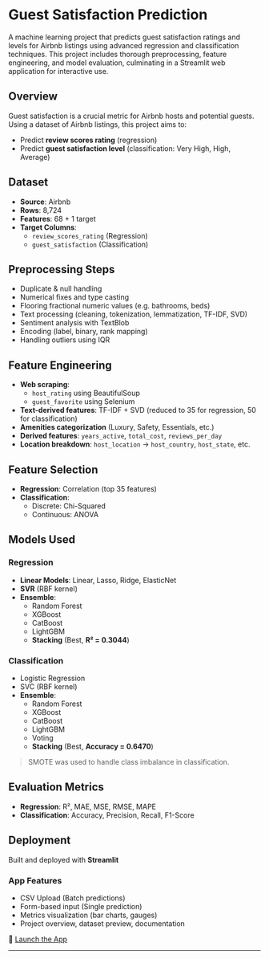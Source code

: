# Guest Satisfaction Prediction

A machine learning project that predicts guest satisfaction ratings and levels for Airbnb listings using advanced regression and classification techniques. This project includes thorough preprocessing, feature engineering, and model evaluation, culminating in a Streamlit web application for interactive use.

## Overview

Guest satisfaction is a crucial metric for Airbnb hosts and potential guests. Using a dataset of Airbnb listings, this project aims to:

- Predict **review scores rating** (regression)
- Predict **guest satisfaction level** (classification: Very High, High, Average)

## Dataset

- **Source**: Airbnb  
- **Rows**: 8,724  
- **Features**: 68 + 1 target  
- **Target Columns**:  
  - `review_scores_rating` (Regression)  
  - `guest_satisfaction` (Classification)  

## Preprocessing Steps

- Duplicate & null handling
- Numerical fixes and type casting
- Flooring fractional numeric values (e.g. bathrooms, beds)
- Text processing (cleaning, tokenization, lemmatization, TF-IDF, SVD)
- Sentiment analysis with TextBlob
- Encoding (label, binary, rank mapping)
- Handling outliers using IQR

## Feature Engineering

- **Web scraping**:  
  - `host_rating` using BeautifulSoup  
  - `guest_favorite` using Selenium  
- **Text-derived features**: TF-IDF + SVD (reduced to 35 for regression, 50 for classification)
- **Amenities categorization** (Luxury, Safety, Essentials, etc.)
- **Derived features**: `years_active`, `total_cost`, `reviews_per_day`
- **Location breakdown**: `host_location` → `host_country`, `host_state`, etc.

## Feature Selection

- **Regression**: Correlation (top 35 features)
- **Classification**:  
  - Discrete: Chi-Squared  
  - Continuous: ANOVA  

## Models Used

### Regression

- **Linear Models**: Linear, Lasso, Ridge, ElasticNet
- **SVR** (RBF kernel)
- **Ensemble**:  
  - Random Forest  
  - XGBoost  
  - CatBoost  
  - LightGBM  
  - **Stacking** (Best, **R² = 0.3044**)

### Classification

- Logistic Regression
- SVC (RBF kernel)
- **Ensemble**:  
  - Random Forest  
  - XGBoost  
  - CatBoost  
  - LightGBM  
  - Voting  
  - **Stacking** (Best, **Accuracy = 0.6470**)

> SMOTE was used to handle class imbalance in classification.

## Evaluation Metrics

- **Regression**: R², MAE, MSE, RMSE, MAPE
- **Classification**: Accuracy, Precision, Recall, F1-Score

## Deployment

Built and deployed with **Streamlit**

### App Features

- CSV Upload (Batch predictions)
- Form-based input (Single prediction)
- Metrics visualization (bar charts, gauges)
- Project overview, dataset preview, documentation

🔗 [Launch the App](https://guest-satisfaction-project.streamlit.app/)

---

